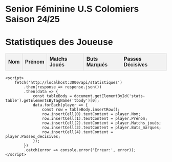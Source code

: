 # Senior Féminine U.S Colomiers Saison 24/25
<html lang="fr">
<head>
    <meta charset="UTF-8">
    <meta name="viewport" content="width=device-width, initial-scale=1.0">
    <title>Statistiques des Joueurs</title>
    <style>
        body {
            font-family: Arial, sans-serif;
            margin: 20px;
            padding: 0;
        }
        table {
            width: 100%;
            border-collapse: collapse;
        }
        th, td {
            border: 1px solid #ddd;
            padding: 8px;
            text-align: left;
        }
        th {
            background-color: #f2f2f2;
        }
    </style>
</head>
<body>
    <h1>Statistiques des Joueuse</h1>
    <table id="stats-table">
        <thead>
            <tr>
                <th>Nom</th>
                <th>Prénom</th>
                <th>Matchs Joués</th>
                <th>Buts Marqués</th>
                <th>Passes Décisives</th>
            </tr>
        </thead>
        <tbody></tbody>
    </table>

    <script>
        fetch('http://localhost:3000/api/statistiques')
            .then(response => response.json())
            .then(data => {
                const tableBody = document.getElementById('stats-table').getElementsByTagName('tbody')[0];
                data.forEach(player => {
                    const row = tableBody.insertRow();
                    row.insertCell(0).textContent = player.Nom;
                    row.insertCell(1).textContent = player.Prénom;
                    row.insertCell(2).textContent = player.Matchs_joués;
                    row.insertCell(3).textContent = player.Buts_marques;
                    row.insertCell(4).textContent = player.Passes_decisives;
                });
            })
            .catch(error => console.error('Erreur:', error));
    </script>
</body>
</html>
